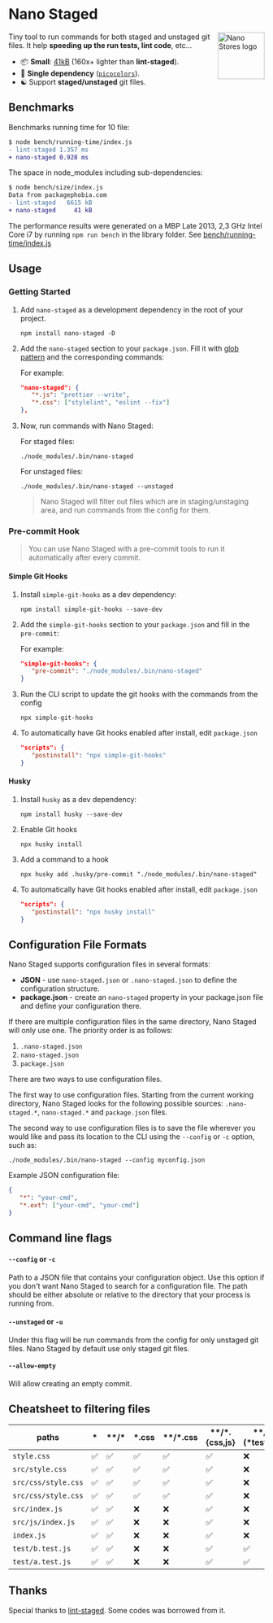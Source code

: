 # Nano Staged

<img align="right" width="92" height="92" title="Nano Stores logo"
     src="https://usmanyunusov.github.io/nano-staged/img/logo.svg">

Tiny tool to run commands for both staged and unstaged git files. It help **speeding up the run tests, lint code**, etc...

- 📦 **Small**: [41kB](https://packagephobia.com/result?p=nano-staged) (160x+ lighter than **lint-staged**).
- 🥇 **Single dependency** ([`picocolors`](https://github.com/alexeyraspopov/picocolors)).
- ☯️ Support **staged/unstaged** git files.

## Benchmarks

Benchmarks running time for 10 file:

```diff
$ node bench/running-time/index.js
- lint-staged 1.357 ms
+ nano-staged 0.928 ms
```

The space in node_modules including sub-dependencies:

```diff
$ node bench/size/index.js
Data from packagephobia.com
- lint-staged   6615 kB
+ nano-staged     41 kB
```

The performance results were generated on a MBP Late 2013, 2,3 GHz Intel Core i7 by running `npm run bench` in the library folder. See [bench/running-time/index.js](https://github.com/usmanyunusov/nano-staged/blob/master/bench/running-time/index.js)

## Usage

### Getting Started

1. Add `nano-staged` as a development dependency in the root of your project.

   ```terminal
   npm install nano-staged -D
   ```

2. Add the `nano-staged` section to your `package.json`. Fill it with [glob pattern](#cheatsheet-to-filtering-files) and the corresponding commands:

   For example:

   ```json
   "nano-staged": {
      "*.js": "prettier --write",
      "*.css": ["stylelint", "eslint --fix"]
   },
   ```

3. Now, run commands with Nano Staged:

   For staged files:
   ```terminal
   ./node_modules/.bin/nano-staged
   ```

   For unstaged files:
   ```terminal
   ./node_modules/.bin/nano-staged --unstaged
   ```

   > Nano Staged will filter out files which are in staging/unstaging area, and run commands from the config for them.

### Pre-commit Hook

> You can use Nano Staged with a pre-commit tools to run it automatically after every commit.

#### Simple Git Hooks

1. Install `simple-git-hooks` as a dev dependency:

   ```terminal
   npm install simple-git-hooks --save-dev
   ```

2. Add the `simple-git-hooks` section to your `package.json` and fill in the `pre-commit`:

   For example:

   ```json
   "simple-git-hooks": {
      "pre-commit": "./node_modules/.bin/nano-staged"
   }
   ```

3. Run the CLI script to update the git hooks with the commands from the config

   ```terminal
   npx simple-git-hooks
   ```

4. To automatically have Git hooks enabled after install, edit `package.json`

   ```json
   "scripts": {
      "postinstall": "npx simple-git-hooks"
   }
   ```

#### Husky

1. Install `husky` as a dev dependency:

   ```terminal
   npm install husky --save-dev
   ```

2. Enable Git hooks

   ```terminal
   npx husky install
   ```

3. Add a command to a hook
   
   ```terminal
   npx husky add .husky/pre-commit "./node_modules/.bin/nano-staged"
   ```

4. To automatically have Git hooks enabled after install, edit `package.json`

   ```json
   "scripts": {
      "postinstall": "npx husky install"
   }
   ```

## Configuration File Formats

Nano Staged supports configuration files in several formats:

- **JSON** - use `nano-staged.json` or `.nano-staged.json` to define the configuration structure.
- **package.json** - create an `nano-staged` property in your package.json file and define your configuration there.

If there are multiple configuration files in the same directory, Nano Staged will only use one. The priority order is as follows:

1. `.nano-staged.json`
2. `nano-staged.json`
3. `package.json`

There are two ways to use configuration files.

The first way to use configuration files. Starting from the current working directory, Nano Staged looks for the following possible sources: `.nano-staged.*`, `nano-staged.*` and `package.json` files.

The second way to use configuration files is to save the file wherever you would like and pass its location to the CLI using the `--config` or `-c` option, such as:

```terminal
./node_modules/.bin/nano-staged --config myconfig.json
```

Example JSON configuration file:

```json
{
   "*": "your-cmd",
   "*.ext": ["your-cmd", "your-cmd"]
}
```

## Command line flags

#### `--config` or `-c`

Path to a JSON file that contains your configuration object. Use this option if you don't want Nano Staged to search for a configuration file. The path should be either absolute or relative to the directory that your process is running from.

#### `--unstaged` or `-u`

Under this flag will be run commands from the config for only unstaged git files. Nano Staged by default use only staged git files.

#### `--allow-empty`

Will allow creating an empty commit.

## Cheatsheet to filtering files

| **paths**           | **\*** | **\*\*/\*** | **\*.css** | **\*\*/\*.css** | **\*\*/\*.{css,js}** | **\*\*/!(\*test).js** | **src/\*\*/\*.js** |
| ------------------- | ------ | ----------- | ---------- | --------------- | -------------------- | --------------------- | ------------------ |
| `style.css`         | ✅     | ✅          | ✅         | ✅              | ✅                   | ❌                    | ❌                 |
| `src/style.css`     | ✅     | ✅          | ✅         | ✅              | ✅                   | ❌                    | ❌                 |
| `src/css/style.css` | ✅     | ✅          | ✅         | ✅              | ✅                   | ❌                    | ❌                 |
| `src/css/style.css` | ✅     | ✅          | ✅         | ✅              | ✅                   | ❌                    | ❌                 |
| `src/index.js`      | ✅     | ✅          | ❌         | ❌              | ✅                   | ❌                    | ✅                 |
| `src/js/index.js`   | ✅     | ✅          | ❌         | ❌              | ✅                   | ❌                    | ✅                 |
| `index.js`          | ✅     | ✅          | ❌         | ❌              | ✅                   | ❌                    | ❌                 |
| `test/b.test.js`    | ✅     | ✅          | ❌         | ❌              | ✅                   | ✅                    | ❌                 |
| `test/a.test.js`    | ✅     | ✅          | ❌         | ❌              | ✅                   | ✅                    | ❌                 |

## Thanks

Special thanks to [lint-staged](https://github.com/okonet/lint-staged). Some codes was borrowed from it.
